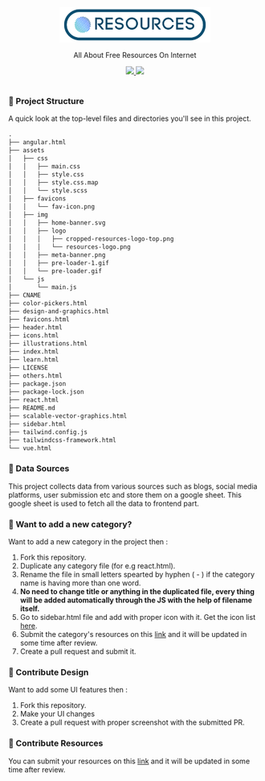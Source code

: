 <p align="center">
  <br>
  <a href="https://getresources.ml">
    <img src="assets/img/logo/resources-logo.png" width="300"/>
  </a>
</p>

<p align="center">
All About Free Resources On Internet
</p>

<p align="center">
  <a title="MIT License" href="LICENSE">
    <img src="https://img.shields.io/github/license/gridsome/gridsome.svg?style=flat-square&label=License&colorB=6cc24a">
  </a>
  <a title="e" href="LICENSE">
    <img src="https://img.shields.io/badge/-TailwindCss-%231a202c?style=flat-square&logo=tailwind-css">
  </a>
  <br>
  <br>
</p>


### :beginner: Project Structure
A quick look at the top-level files and directories you'll see in this project.

```console
.
├── angular.html
├── assets
│   ├── css
│   │   ├── main.css
│   │   ├── style.css
│   │   ├── style.css.map
│   │   └── style.scss
│   ├── favicons
│   │   └── fav-icon.png
│   ├── img
│   │   ├── home-banner.svg
│   │   ├── logo
│   │   │   ├── cropped-resources-logo-top.png
│   │   │   └── resources-logo.png
│   │   ├── meta-banner.png
│   │   ├── pre-loader-1.gif
│   │   └── pre-loader.gif
│   └── js
│       └── main.js
├── CNAME
├── color-pickers.html
├── design-and-graphics.html
├── favicons.html
├── header.html
├── icons.html
├── illustrations.html
├── index.html
├── learn.html
├── LICENSE
├── others.html
├── package.json
├── package-lock.json
├── react.html
├── README.md
├── scalable-vector-graphics.html
├── sidebar.html
├── tailwind.config.js
├── tailwindcss-framework.html
└── vue.html

```

### :book: Data Sources

This project collects data from various sources such as blogs, social media platforms, user submission etc and store them on a google sheet. This google sheet is used to fetch all the data to frontend part.

### :gift: Want to add a new category?

Want to add a new category in the project then :
1. Fork this repository.
2. Duplicate any category file (for e.g react.html).
3. Rename the file in small letters spearted by hyphen ( - ) if the category name is having more than one word.
4. **No need to change title or anything in the duplicated file, every thing will be added automatically through the JS with the help of filename itself.**
5. Go to sidebar.html file and add with proper icon with it. Get the icon list <a href="https://ionicons.com/">here</a>.
6. Submit the category's resources on this <a href="https://forms.gle/f2F89yQqj33Gt7gg6">link</a> and it will be updated in some time after review.
7. Create a pull request and submit it.

### :pencil: Contribute Design

Want to add some UI features then :
1. Fork this repository.
2. Make your UI changes
3. Create a pull request with proper screenshot with the submitted PR.

### :dart: Contribute Resources

You can submit your resources on this <a href="https://forms.gle/f2F89yQqj33Gt7gg6">link</a> and it will be updated in some time after review.
